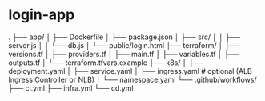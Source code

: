# login-app

.
├── app/
│   ├── Dockerfile
│   ├── package.json
│   ├── src/
│   │   ├── server.js
│   │   └── db.js
│   └── public/login.html
├── terraform/
│   ├── versions.tf
│   ├── providers.tf
│   ├── main.tf
│   ├── variables.tf
│   ├── outputs.tf
│   └── terraform.tfvars.example
├── k8s/
│   ├── deployment.yaml
│   ├── service.yaml
│   ├── ingress.yaml        # optional (ALB Ingress Controller or NLB)
│   └── namespace.yaml
└── .github/workflows/
    ├── ci.yml
    ├── infra.yml
    └── cd.yml
